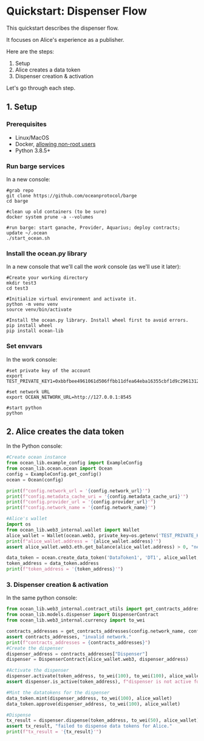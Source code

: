 <!--
Copyright 2021 Ocean Protocol Foundation
SPDX-License-Identifier: Apache-2.0
-->

# Quickstart: Dispenser Flow

This quickstart describes the dispenser flow.

It focuses on Alice's experience as a publisher.

Here are the steps:

1.  Setup
2.  Alice creates a data token
3.  Dispenser creation & activation

Let's go through each step.

## 1. Setup

### Prerequisites

-   Linux/MacOS
-   Docker, [allowing non-root users](https://www.thegeekdiary.com/run-docker-as-a-non-root-user/)
-   Python 3.8.5+

### Run barge services

In a new console:

```console
#grab repo
git clone https://github.com/oceanprotocol/barge
cd barge

#clean up old containers (to be sure)
docker system prune -a --volumes

#run barge: start ganache, Provider, Aquarius; deploy contracts; update ~/.ocean
./start_ocean.sh
```

### Install the ocean.py library

In a new console that we'll call the _work_ console (as we'll use it later):

```console
#Create your working directory
mkdir test3
cd test3

#Initialize virtual environment and activate it.
python -m venv venv
source venv/bin/activate

#Install the ocean.py library. Install wheel first to avoid errors.
pip install wheel
pip install ocean-lib
```

### Set envvars

In the work console:
```console
#set private key of the account
export TEST_PRIVATE_KEY1=0xbbfbee4961061d506ffbb11dfea64eba16355cbf1d9c29613126ba7fec0aed5d

#set network URL
export OCEAN_NETWORK_URL=http://127.0.0.1:8545

#start python
python
```

## 2. Alice creates the data token


In the Python console:
```python
#Create ocean instance
from ocean_lib.example_config import ExampleConfig
from ocean_lib.ocean.ocean import Ocean
config = ExampleConfig.get_config()
ocean = Ocean(config)

print(f"config.network_url = '{config.network_url}'")
print(f"config.metadata_cache_uri = '{config.metadata_cache_uri}'")
print(f"config.provider_url = '{config.provider_url}'")
print(f"config.network_name = '{config.network_name}'")

#Alice's wallet
import os
from ocean_lib.web3_internal.wallet import Wallet
alice_wallet = Wallet(ocean.web3, private_key=os.getenv('TEST_PRIVATE_KEY1'))
print(f"alice_wallet.address = '{alice_wallet.address}'")
assert alice_wallet.web3.eth.get_balance(alice_wallet.address) > 0, "need ETH"

data_token = ocean.create_data_token('DataToken1', 'DT1', alice_wallet, blob=ocean.config.metadata_cache_uri)
token_address = data_token.address
print(f"token_address = '{token_address}'")
```

### 3. Dispenser creation & activation

In the same python console:
```python
from ocean_lib.web3_internal.contract_utils import get_contracts_addresses
from ocean_lib.models.dispenser import DispenserContract
from ocean_lib.web3_internal.currency import to_wei

contracts_addresses = get_contracts_addresses(config.network_name, config.address_file)
assert contracts_addresses, "invalid network."
print(f"contracts_addresses = {contracts_addresses}")
#Create the dispenser
dispenser_address = contracts_addresses["Dispenser"]
dispenser = DispenserContract(alice_wallet.web3, dispenser_address)

#Activate the dispenser
dispenser.activate(token_address, to_wei(100), to_wei(100), alice_wallet)
assert dispenser.is_active(token_address), f"dispenser is not active for {token_address} data token."

#Mint the datatokens for the dispenser
data_token.mint(dispenser_address, to_wei(100), alice_wallet)
data_token.approve(dispenser_address, to_wei(100), alice_wallet)

#Dispense
tx_result = dispenser.dispense(token_address, to_wei(50), alice_wallet)
assert tx_result, "failed to dispense data tokens for Alice."
print(f"tx_result = '{tx_result}'")
```


